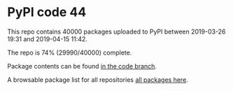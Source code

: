 # PyPI code 44

This repo contains 40000 packages uploaded to PyPI between 
2019-03-26 19:31 and 2019-04-15 11:42.

The repo is 74% (29990/40000) complete.

Package contents can be found [in the code branch](https://github.com/pypi-data/pypi-mirror-44/tree/code/packages).

A browsable package list for all repositories [all packages here](https://pypi-data.github.io/website/repositories/pypi-mirror-44).


